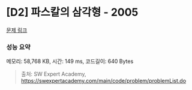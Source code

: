 # [D2] 파스칼의 삼각형 - 2005 

[문제 링크](https://swexpertacademy.com/main/code/problem/problemDetail.do?contestProbId=AV5P0-h6Ak4DFAUq) 

### 성능 요약

메모리: 58,768 KB, 시간: 149 ms, 코드길이: 640 Bytes



> 출처: SW Expert Academy, https://swexpertacademy.com/main/code/problem/problemList.do